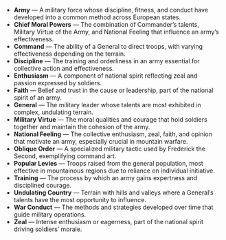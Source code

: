 - **Army** — A military force whose discipline, fitness, and conduct have developed into a common method across European states.  
- **Chief Moral Powers** — The combination of Commander’s talents, Military Virtue of the Army, and National Feeling that influence an army’s effectiveness.  
- **Command** — The ability of a General to direct troops, with varying effectiveness depending on the terrain.  
- **Discipline** — The training and orderliness in an army essential for collective action and effectiveness.  
- **Enthusiasm** — A component of national spirit reflecting zeal and passion expressed by soldiers.  
- **Faith** — Belief and trust in the cause or leadership, part of the national spirit of an army.  
- **General** — The military leader whose talents are most exhibited in complex, undulating terrain.  
- **Military Virtue** — The moral qualities and courage that hold soldiers together and maintain the cohesion of the army.  
- **National Feeling** — The collective enthusiasm, zeal, faith, and opinion that motivate an army, especially crucial in mountain warfare.  
- **Oblique Order** — A specialized military tactic used by Frederick the Second, exemplifying command art.  
- **Popular Levies** — Troops raised from the general population, most effective in mountainous regions due to reliance on individual initiative.  
- **Training** — The process by which an army gains expertness and disciplined courage.  
- **Undulating Country** — Terrain with hills and valleys where a General’s talents have the most opportunity to influence.  
- **War Conduct** — The methods and strategies developed over time that guide military operations.  
- **Zeal** — Intense enthusiasm or eagerness, part of the national spirit driving soldiers’ morale.
